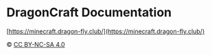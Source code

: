# DragonCraft Documentation

[https://minecraft.dragon-fly.club/](https://minecraft.dragon-fly.club/)

© [CC BY-NC-SA 4.0](https://creativecommons.org/licenses/by-nc-sa/4.0/)

